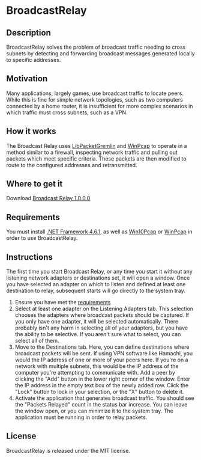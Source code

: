 # BroadcastRelay
## Description
BroadcastRelay solves the problem of broadcast traffic needing to cross subnets by detecting and forwarding broadcast messages generated locally to specific addresses.

## Motivation
Many applications, largely games, use broadcast traffic to locate peers. 
While this is fine for simple network topologies, such as two computers connected by a home router, 
it is insufficient for more complex scenarios in which traffic must cross subnets, such as a VPN. 

## How it works
The Broadcast Relay uses [LibPacketGremlin](https://github.com/SapientGuardian/LibPacketGremlin) and [WinPcap](http://www.winpcap.org) to operate in a method 
similar to a firewall, inspecting network traffic and pulling out packets which meet specific criteria.
These packets are then modified to route to the configured addresses and retransmitted.

## Where to get it
Download [Broadcast Relay 1.0.0.0](https://github.com/SapientGuardian/BroadcastRelay/releases/download/1.0.0.0/BroadcastRelay_1.0.0.0.zip)

## Requirements
You must install [.NET Framework 4.6.1](https://www.microsoft.com/en-us/download/details.aspx?id=49981), as well as [Win10Pcap](http://www.win10pcap.org/download/) or [WinPcap](http://www.winpcap.org/install/default.htm) in order to use BroadcastRelay.

## Instructions
The first time you start Broadcast Relay, or any time you start it without any listening network adapters or destinations set, it will open a window. Once you have selected
an adapter on which to listen and defined at least one destination to relay, subsequent starts will go directly to the system tray.

1. Ensure you have met the [requirements](https://github.com/SapientGuardian/BroadcastRelay#requirements)
1. Select at least one adapter on the Listening Adapters tab. This selection chooses the adapters where broadcast packets should be captured.
If you only have one adapter, it will be selected automatically. There probably isn't any harm in selecting all of your adapters, but you have the ability
to be selective. If you aren't sure what to select, you can select all of them.
1. Move to the Destinations tab. Here, you can define destinations where broadcast packets will be sent. If using VPN software like Hamachi, you would the
IP address of one or more of your peers here. If you're on a network with multiple subnets, this would be the IP address of the computer you're attempting to
communicate with. Add a peer by clicking the "Add" button in the lower right corner of the window. Enter the IP address in the empty text box of the newly
added row. Click the "Lock" button to lock in your selection, or the "X" button to delete it.
1. Activate the application that generates broadcast traffic. You should see the "Packets Relayed" count in the status bar increase. You can leave the window open,
or you can minimize it to the system tray. The application must be running in order to relay packets.

## License
BroadcastRelay is released under the MIT license.